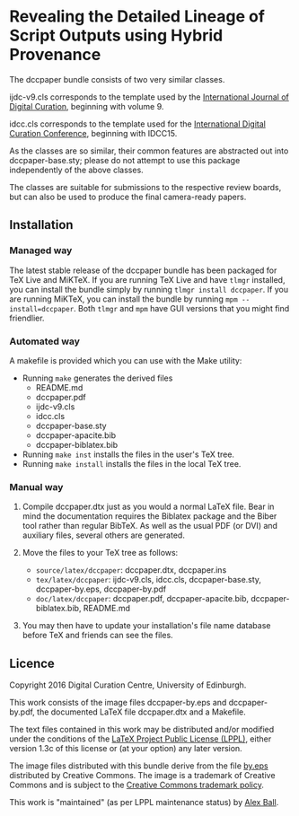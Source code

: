 #  Revealing the Detailed Lineage of Script Outputs using Hybrid Provenance

The dccpaper bundle consists of two very similar classes.

ijdc-v9.cls corresponds to the template used by the [International
Journal of Digital Curation], beginning with volume 9.

idcc.cls corresponds to the template used for the [International Digital
Curation Conference], beginning with IDCC15.

As the classes are so similar, their common features are abstracted out
into dccpaper-base.sty; please do not attempt to use this package
independently of the above classes.

The classes are suitable for submissions to the respective review
boards, but can also be used to produce the final camera-ready papers.

## Installation

### Managed way

The latest stable release of the dccpaper bundle has been packaged for
TeX Live and MiKTeX. If you are running TeX Live and have `tlmgr`
installed, you can install the bundle simply by running
`tlmgr install dccpaper`. If you are running MiKTeX, you can install the
bundle by running `mpm --install=dccpaper`. Both `tlmgr` and `mpm` have
GUI versions that you might find friendlier.

### Automated way

A makefile is provided which you can use with the Make utility:

  * Running `make` generates the derived files
      - README.md
      - dccpaper.pdf
      - ijdc-v9.cls
      - idcc.cls
      - dccpaper-base.sty
      - dccpaper-apacite.bib
      - dccpaper-biblatex.bib
  * Running `make inst` installs the files in the user's TeX tree.
  * Running `make install` installs the files in the local TeX tree.

### Manual way

 1. Compile dccpaper.dtx just as you would a normal LaTeX file. Bear in
    mind the documentation requires the Biblatex package and the Biber
    tool rather than regular BibTeX. As well as the usual PDF (or DVI)
    and auxiliary files, several others are generated.
 2. Move the files to your TeX tree as follows:
      - `source/latex/dccpaper`: dccpaper.dtx, dccpaper.ins
      - `tex/latex/dccpaper`: ijdc-v9.cls, idcc.cls, dccpaper-base.sty,
        dccpaper-by.eps, dccpaper-by.pdf
      - `doc/latex/dccpaper`: dccpaper.pdf, dccpaper-apacite.bib,
        dccpaper-biblatex.bib, README.md

 3. You may then have to update your installation's file name database
    before TeX and friends can see the files.

## Licence

Copyright 2016 Digital Curation Centre, University of Edinburgh.

This work consists of the image files dccpaper-by.eps and
dccpaper-by.pdf, the documented LaTeX file dccpaper.dtx and a Makefile.

The text files contained in this work may be distributed and/or modified
under the conditions of the [LaTeX Project Public License (LPPL)],
either version 1.3c of this license or (at your option) any later
version.

The image files distributed with this bundle derive from the file
[by.eps] distributed by Creative Commons. The image is a trademark of
Creative Commons and is subject to the [Creative Commons trademark
policy].

This work is "maintained" (as per LPPL maintenance status) by [Alex
Ball].

[International Journal of Digital Curation]: http://www.ijdc.net/index.php/ijdc
[International Digital Curation Conference]: http://www.dcc.ac.uk/events/international-digital-curation-conference-idcc
[LaTeX Project Public License (LPPL)]: http://www.latex-project.org/lppl.txt
[by.eps]: http://mirrors.creativecommons.org/presskit/buttons/88x31/eps/by.eps
[Creative Commons trademark policy]: http://creativecommons.org/policies
[Alex Ball]: http://alexball.me.uk/

